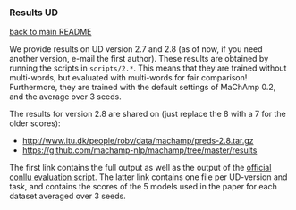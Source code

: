 ### Results UD

[back to main README](../README.md)

We provide results on UD version 2.7 and 2.8 (as of now, if you need another version, e-mail the first author). These
results are obtained by running the scripts in `scripts/2.*`. This means that they are trained without multi-words, but
evaluated with multi-words for fair comparison! Furthermore, they are trained with the default settings of MaChAmp 0.2,
and the average over 3 seeds.

The results for version 2.8 are shared on (just replace the 8 with a 7 for the older scores):

* http://www.itu.dk/people/robv/data/machamp/preds-2.8.tar.gz
* https://github.com/machamp-nlp/machamp/tree/master/results

The first link contains the full output as well as the output of
the [official conllu evaluation script](http://universaldependencies.org/conll18/conll18_ud_eval.py). The latter link
contains one file per UD-version and task, and contains the scores of the 5 models used in the paper for each dataset
averaged over 3 seeds.


